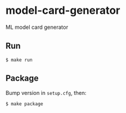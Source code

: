 # model-card-generator
ML model card generator

## Run 
```shell
$ make run
```

## Package
Bump version in `setup.cfg`, then:
 ```shell
$ make package
```